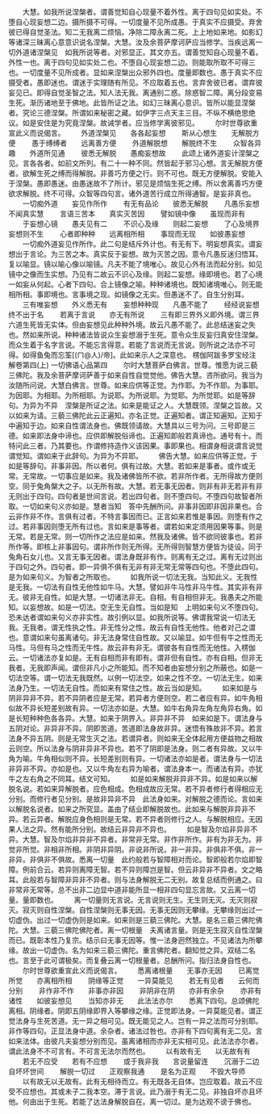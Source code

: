 <!-- { "loadSidebar": true } -->
　　大慧。如我所说涅槃者。谓善觉知自心现量不着外性。离于四句见如实处。不堕自心现妄想二边。摄所摄不可得。一切度量不见所成愚。于真实不应摄受。弃舍彼已得自觉圣法。知二无我离二烦恼。净除二障永离二死。上上地如来地。如影幻等诸深三昧离心意意识说名涅槃。大慧。汝及余菩萨摩诃萨应当修学。当疾远离一切外道诸涅槃见　如我所说等者。对邪显正。其文亦五。谓善觉知自心现量不着。外性一也。离于四句见如实处二也。不堕自心现妄想二边。则能取所取不可得三也。一切度量不见所成者。显如来涅槃出众邪外四也。度量即数也。愚于真实不应摄受者。愚即迷也。谓迷于实理随有所见。不应取着五也。言弃舍彼已者。谓弃彼妄见已。即得自觉圣智之法。知人法无我。离通别二惑。除惑智二障。离分段变易生死。渐历诸地至于佛地。此皆所证之法。如幻三昧离心意识。皆所以能显涅槃者。究论三德涅槃。所谓如来秘密之藏。如伊字三点天主三目。不纵不横绝思绝议。如是安住是为究竟涅槃。故诫学者。应当修学离彼邪见。
　　尔时世尊欲重宣此义而说偈言。
　　外道涅槃见　　各各起妄想
　　斯从心想生　　无解脱方便
　　愚于缚缚者　　远离善方便
　　外道解脱想　　解脱终不生
　　众智各异趣　　外道所见通
　　彼悉无解脱　　愚痴妄想故
　　此颂上诸外道妄计涅槃之见。言各各者。如前文所列。有二十一种不同。然皆起于邪习心想。言无解脱方便者。欲解生死之缚而得解脱。非善巧方便之行。则不可也。既无方便解脱。安能入于涅槃。愚即愚迷。由愚迷故不了所计。邪见是烦恼生死之缚。所以舍离善巧方便欲求解脱。终不可得。众智等四句言。诸外道苦行成立所得通智。是妄非真也。
　　一切痴外道　　妄见作所作
　　有无有品论　　彼悉无解脱
　　凡愚乐妄想　　不闻真实慧
　　言语三苦本　　真实灭苦因
　　譬如镜中像　　虽现而非有
　　于妄想心镜　　愚夫见有二
　　不识心及缘　　则起二妄想
　　了心及境界　　妄想则不生
　　心者即种种　　远离相所相
　　事现而无现　　如彼愚妄想
　　一切痴外道妄见作所作。此二句是结斥外计也。有无有下。明妄想真实。谓妄想出于言论。为三苦之本。真实反于妄想。故为灭苦之因。意令凡愚反迷归悟耳。复以喻显。镜以喻心像以喻镜。凡夫不能了境唯心。故见心外有法而起分别。如见镜中之像而生实想。乃见有二故云不识心及缘。则起二妄想。缘即境也。若了心境一如妄从何起。心者下四句。合上镜像之喻。种种诸境也。既知诸境唯心。则无能相所相。事即境也。言事境之现。如镜像之无实。但愚迷不了。自生分别耳。
　　三有唯妄想　　外义悉无有
　　妄想种种现　　凡愚不能了
　　经经说妄想　　终不出于名
　　若离于言说　　亦无有所说
　　三有即三界外义即外境。谓三界六道生死皆无实体。但由妄想见此种种外境。故云凡愚不能了。此总结迷妄之失也。然如来所说。种种诸法皆说众生妄想溺于生死。意令众生反妄归真安住涅槃。而众生着于名字言说。不能忘言得意。若能了言说而无言说。则所说之法亦不可得。如得鱼兔而忘筌[(ㄇ@人)/帝]。此如来示人之深意也。
楞伽阿跋多罗宝经注解卷第四(上)
一切佛语心品第四
　　尔时大慧菩萨白佛言。世尊。惟愿为说三藐三佛陀。我及余菩萨摩诃萨善于如来自性自觉觉他。佛告大慧。咨所欲问。我当为汝随所问说。大慧白佛言。世尊。如来应供等正觉。为作耶。为不作耶。为事耶。为因耶。为相耶。为所相耶。为说耶。为所说耶。为觉耶。为所觉耶。如是等辞句。为异为不异　涅槃是所证之法。如来是能证之人。大慧既领。涅槃之旨故。又以如来为请。三藐三佛陀此云正遍知。亦名正觉。正遍知者。谓正知遍知。正知于中遍知于边。如来自性谓法身也。佛既领请故。大慧具以三号为问。三号即是三德。如来即法身中谛也。应供即解脱俗谛也。正遍知即般若真谛也。通号有十。而特问此三者。乃其要也。作谓修持造作义该因果。事即果也。相谓身相说谓言说觉谓觉知。谓如来于此辞句。为异为不异耶。
　　佛告大慧。如来应供等正觉。于如是等辞句。非事非因。所以者何。俱有过故。大慧。若如来是事者。或作或无常。无常故。一切事应是如来。我及诸佛皆所不欲。若非所作者。无所得故方便则空。同于兔角槃大之子。以无所有故。大慧。若无事无因者。则非有非无若非有非无则出于四句。四句者是世间言说。若出四句者。则不堕四句。不堕四句故智者所取。一切如来句义亦如是。慧者当知　答中先酬所问。非事非因即非因非果也。合云非作非不作。言俱有过者。不特言事因而已。正言如来若惟是事因。则堕有作之过。若非事因则堕无所有过也。言如来是事等者。谓若如来定须用因果等事。则是无常。若是无常。则一切所作之法应是如来。然我及诸佛。皆不欲同彼事也。若非所作等。即核上非事因句。谓非所作则无所得。无所得则智慧方便皆为徒设。同于兔角石女儿也。又言无事无因者。谓法身既非有作。则离有无之过。离有无过则出于四句之外。四句者。即一异俱不俱有无非有非无常无常等四句也。不堕此四句。是为如来句义。为智者之所取也。
　　如我所说一切法无我。当知此义。无我性是无我。一切法有自性无他性如牛马。大慧。譬如非牛马性非马牛性。其实非有非无。彼非无自性。如是大慧。一切诸法非无。自相。有自相但非无。我愚夫之所能知。以妄想故。如是一切法。空无生无自性。当如是知　上明如来句义不堕四句。恐未达者谓如来句义亦非实性。故引例以显。如我所说等。佛谓我常说一切法无我。无我者。谓无性执之性。非无性分之性。故云有自性无他性。他者对己之谓也。意谓如来句虽离诸句。非无法身常住自性故。又以喻显。如牛但有牛之性而无马性。马但有马之性而无牛性。故云非有非无。谓彼各有自性而无他性。入楞伽云。一切诸法亦复如是。无有自相而非有即有。谓非但有自性。亦有自相。但非无我者。无我即声闻。谓但非凡小之所能知。而不知者由妄想分别之所蔽也。如是一切法空等。谓一切法无我既然。以例一切法空。如来之性不空。一切法无生。如来法身乃生。一切法无自性。而如来有常住之性。故云当如是知。
　　如来如是与阴非异非不异。若不异阴者应是无常。若异者方便则空。若二者应有异。如牛角相似故不异长短差别故有异。一切法亦如是。大慧。如牛右角异左角左角异右角。如是长短种种色各各异。大慧。如来于阴界入。非异非不异　如来如是下。谓法身与五阴对论。非异非不异。阴即苦道。苦道即法身故非异。迷悟有殊故非不异。若言法身不异五阴。则是无常生灭之法。若谓异者。则如来无全体起用方便益物之相故云则空。所以法身与阴非异非不异也。若不了阴即是法身。则二者有异故。又以牛角为喻。牛角相似则不异。长短差别则有异。一切诸法亦如是者。谓法身与一切法非异非不异。亦如是也。又以牛角左右异为喻者。谓法身本一。而诸法有异。亦犹牛之左右角之不同耳。结文可知。
　　如是如来解脱非异非不异。如是如来以解脱名说。若如来异解脱者。应色相成。色相成故应无常。若不异者修行者得相应无分别。而修行者见分别。是故非异非不异　此法身如来。对解脱之德而论。言如来以解脱名说者。如来之所究显。盖由了结业即解脱故也。此如来与解脱非异非不异。若云异者。解脱应身色相则是无常。若不异者则修行之人。与解脱相应。无因果人法之异。然有能所分别。故结云非异非不异也。
　　如是智及尔焰非异非不异。大慧。智及尔焰非异非不异者。非常非无常。非作非所作。非有为非无为。非觉非所觉。非相非所相。非阴非异阴。非说非所说。非一非异。非俱非不俱。非一非异。非俱非不俱故。悉离一切量　此约般若与智障相对而论。智即般若尔焰即智障。例前合云。若异则离障无智。若不异则障岂是智。但云非异非不异者。文之略耳。此般若与智障非异非不异者。则与法身解脱无二无别。故复总结而例通之。曰非常非无常等。总不出非二边显中道非能所显一相非四句显忘言故。又云离一切量。量即数也。
　　离一切量则无言说。无言说则无生。无生则无灭。无灭则寂灭。寂灭则自性涅槃。自性涅槃则无事无因。无事无因则无攀缘。无攀缘则出过一切虚伪。出过一切虚伪则是如来。如来则是三藐三佛陀。大慧。是名三藐三佛陀佛陀。大慧。三藐三佛陀佛陀者。离一切根量　夫离诸言量。则是无生寂灭自性涅槃而已。既彰本性乃复宗。结示曰无事无因等。惟一法身迥然独立。不见诸法为所攀缘。故出一切虚伪。名为如来三藐三佛陀。重言佛陀者。翻知觉之异。双结二名也。言至于此可谓极矣。而复叠云离一切根量者。总酬所问。指归法身自性也。
　　尔时世尊欲重宣此义而说偈言。
　　悉离诸根量　　无事亦无因
　　已离觉所觉　　亦离相所相
　　阴缘等正觉　　一异莫能见
　　若无有见者　　云何而分别
　　非作非不作　　非事亦非因
　　非阴非在阴　　亦非有余杂
　　亦非有诸性　　如彼妄想见
　　当知亦非无　　此法法亦尔
　　悉离下四句。总颂佛陀离相。阴缘者。阴即五阴缘即界入等攀缘之缘。正觉即法身。一异莫能见者。谓正觉法身与生死苦道。无一异之相可见。既无能见之人。岂有一异之法而可分别耶。非作等四句。正显法身中道。余杂者。诸法过咎也。亦非有下四句离有无二见。言如来法体。由彼凡夫妄想分别而见。虽离诸相而亦非无实相可见。此法法亦尔者。谓此法身不不可言有。不可言无法尔而然也。
　　以有故有无　　以无故有有
　　若无不应受　　若有不应想
　　或于我非我　　言说量留连
　　沉溺于二边　　自坏坏世间
　　解脱一切过　　正观察我通
　　是名为正观　　不毁大导师
　　以有故无以无故有。此有无相待而立。有无既各无自体。岂应取着。故云不应受不应想也。其或未子二我本空。滞于言说。此乃溺于有无二见。非独自坏亦且坏他。何由出于生死。若能了达法身解脱自在。离一切过。是为达观不谤于佛也。
